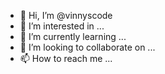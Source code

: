 - 👋 Hi, I’m @vinnyscode
- 👀 I’m interested in ...
- 🌱 I’m currently learning ...
- 💞️ I’m looking to collaborate on ...
- 📫 How to reach me ...

<!---
vinnyscode/vinnyscode is a ✨ special ✨ repository because its `README.md` (this file) appears on your GitHub profile.
You can click the Preview link to take a look at your changes.
--->
